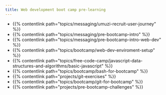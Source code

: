 ```yaml
---
title: Web development boot camp pre-learning
---
```


- {{% contentlink path="topics/messaging/umuzi-recruit-user-journey" %}}
- {{% contentlink path="topics/messaging/pre-bootcamp-intro" %}}
- {{% contentlink path="topics/messaging/pre-bootcamp-intro-web-dev" %}}
- {{% contentlink path="topics/bootcamp/web-dev-enviroment-setup" %}}
- {{% contentlink path="topics/free-code-camp/javascript-data-structures-and-algorithms/basic-javascript" %}}
- {{% contentlink path="topics/bootcamp/bash-for-bootcamp" %}}
- {{% contentlink path="projects/git-exercises" %}}
- {{% contentlink path="topics/bootcamp/git-for-bootcamp" %}}
- {{% contentlink path="projects/pre-bootcamp-challenges" %}}
